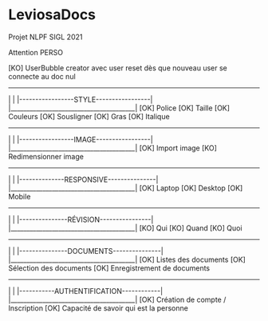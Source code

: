# LeviosaDocs
Projet NLPF SIGL 2021

Attention
PERSO

[KO] UserBubble creator avec user reset dès que nouveau user se connecte au doc nul 


 _______________________________________
|                                       |
|-----------------STYLE-----------------|
|_______________________________________|
[OK] Police
[OK] Taille
[OK] Couleurs
[OK] Sousligner
[OK] Gras
[OK] Italique

 _______________________________________
|                                       |
|-----------------IMAGE-----------------|
|_______________________________________|
[OK] Import image
[KO] Redimensionner image

 _______________________________________
|                                       |
|--------------RESPONSIVE---------------|
|_______________________________________|
[OK] Laptop
[OK] Desktop
[OK] Mobile

 _______________________________________
|                                       |
|---------------RÉVISION----------------|
|_______________________________________|
[KO] Qui
[KO] Quand
[KO] Quoi 


 _______________________________________
|                                       |
|---------------DOCUMENTS---------------|
|_______________________________________|
[OK] Listes des documents
[OK] Sélection des documents
[OK] Enregistrement de documents


 _______________________________________
|                                       |
|-----------AUTHENTIFICATION------------|
|_______________________________________|
[OK] Création de compte / Inscription
[OK] Capacité de savoir qui est la personne
